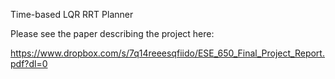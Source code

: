 

Time-based LQR RRT Planner

Please see the paper describing the project here: 

https://www.dropbox.com/s/7q14reeesqfiido/ESE_650_Final_Project_Report.pdf?dl=0



